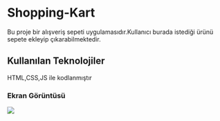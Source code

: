 <h1>Shopping-Kart</h1>

Bu proje bir alışveriş sepeti  uygulamasıdır.Kullanıcı burada istediği ürünü sepete ekleyip çıkarabilmektedir.

<h2>Kullanılan Teknolojiler</h2>

HTML,CSS,JS ile kodlanmıştır

<h3>Ekran Görüntüsü</h3>

![](video.gif)
